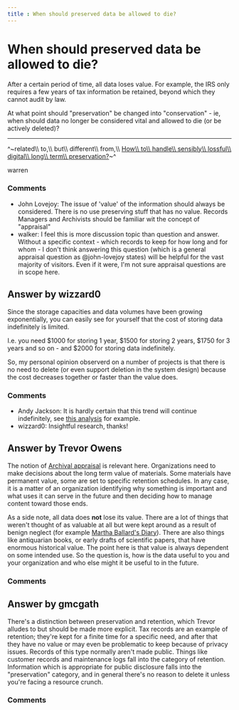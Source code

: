 ```yaml
---
title : When should preserved data be allowed to die?
---
```

When should preserved data be allowed to die?
=====================
After a certain period of time, all data loses value. For example, the
IRS only requires a few years of tax information be retained, beyond
which they cannot audit by law.

At what point should "preservation" be changed into "conservation" - ie,
when should data no longer be considered vital and allowed to die (or be
actively deleted)?

* * * * *

^~related\\\\ to,\\\\ but\\\\ different\\\\ from,\\\\ [How\\\\ to\\\\ handle\\\\ sensibly\\\\ lossful\\\\ digital\\\\ long\\\\ term\\\\ preservation?](http://digitalpreservation.stackexchange.com/q/39/30)~^

warren

### Comments ###
* John Lovejoy: The issue of 'value' of the information should always be considered.
There is no use preserving stuff that has no value. Records Managers and
Archivists should be familiar wit the concept of "appraisal"
* walker: I feel this is more discussion topic than question and answer. Without a
specific context - which records to keep for how long and for whom - I
don't think answering this question (which is a general appraisal
question as @john-lovejoy states) will be helpful for the vast majority
of visitors. Even if it were, I'm not sure appraisal questions are in
scope here.


Answer by wizzard0
----------------
Since the storage capacities and data volumes have been growing
exponentially, you can easily see for yourself that the cost of storing
data indefinitely is limited.

I.e. you need \$1000 for storing 1 year, \$1500 for storing 2 years,
\$1750 for 3 years and so on - and \$2000 for storing data indefinitely.

So, my personal opinion observerd on a number of projects is that there
is no need to delete (or even support deletion in the system design)
because the cost decreases together or faster than the value does.

### Comments ###
* Andy Jackson: It is hardly certain that this trend will continue indefinitely, see
[this
analysis](http://blog.dshr.org/2012/10/storage-will-be-lot-less-free-than-it.html)
for example.
* wizzard0: Insightful research, thanks!

Answer by Trevor Owens
----------------
The notion of [Archival
appraisal](http://en.wikipedia.org/wiki/Archival_appraisal) is relevant
here. Organizations need to make decisions about the long term value of
materials. Some materials have permanent value, some are set to specific
retention schedules. In any case, it is a matter of an organization
identifying why something is important and what uses it can serve in the
future and then deciding how to manage content toward those ends.

As a side note, all data does **not** lose its value. There are a lot of
things that weren't thought of as valuable at all but were kept around
as a result of benign neglect (for example [Martha Ballard's
Diary](http://dohistory.org/diary/about.html)). There are also things
like antiquarian books, or early drafts of scientific papers, that have
enormous historical value. The point here is that value is always
dependent on some intended use. So the question is, how is the data
useful to you and your organization and who else might it be useful to
in the future.

### Comments ###

Answer by gmcgath
----------------
There's a distinction between preservation and retention, which Trevor
alludes to but should be made more explicit. Tax records are an example
of retention; they're kept for a finite time for a specific need, and
after that they have no value or may even be problematic to keep because
of privacy issues. Records of this type normally aren't made public.
Things like customer records and maintenance logs fall into the category
of retention. Information which is appropriate for public disclosure
falls into the "preservation" category, and in general there's no reason
to delete it unless you're facing a resource crunch.

### Comments ###

